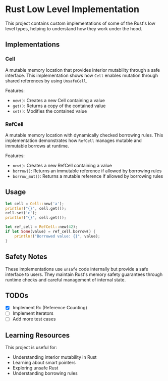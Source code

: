 # Rust Low Level Implementation

This project contains custom implementations of some of the Rust's low level types, helping to understand how they work under the hood.

## Implementations

### Cell<T>
A mutable memory location that provides interior mutability through a safe interface. This implementation shows how `Cell` enables mutation through shared references by using `UnsafeCell`.

Features:
- `new()`: Creates a new Cell containing a value
- `get()`: Returns a copy of the contained value
- `set()`: Modifies the contained value

### RefCell<T>
A mutable memory location with dynamically checked borrowing rules. This implementation demonstrates how `RefCell` manages mutable and immutable borrows at runtime.

Features:
- `new()`: Creates a new RefCell containing a value
- `borrow()`: Returns an immutable reference if allowed by borrowing rules
- `borrow_mut()`: Returns a mutable reference if allowed by borrowing rules

## Usage

```rust
let cell = Cell::new('a');
println!("{}", cell.get());
cell.set('c');
println!("{}", cell.get());

let ref_cell = RefCell::new(42);
if let Some(value) = ref_cell.borrow() {
    println!("Borrowed value: {}", value);
}
```

## Safety Notes

These implementations use `unsafe` code internally but provide a safe interface to users. They maintain Rust's memory safety guarantees through runtime checks and careful management of internal state.

## TODOs
- [x] Implement Rc (Reference Counting)
- [ ] Implement Iterators
- [ ] Add more test cases

## Learning Resources

This project is useful for:
- Understanding interior mutability in Rust
- Learning about smart pointers
- Exploring unsafe Rust
- Understanding borrowing rules
